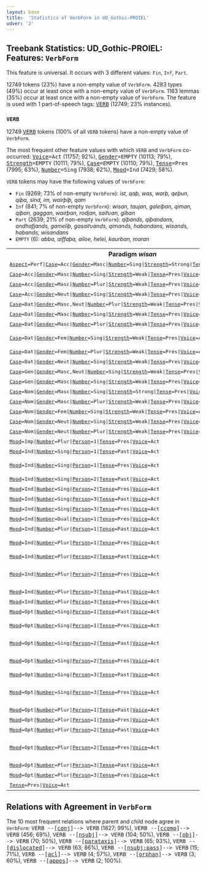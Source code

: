 ```yaml
---
layout: base
title:  'Statistics of VerbForm in UD_Gothic-PROIEL'
udver: '2'
---
```


## Treebank Statistics: UD_Gothic-PROIEL: Features: `VerbForm`

This feature is universal.
It occurs with 3 different values: `Fin`, `Inf`, `Part`.

12749 tokens (23%) have a non-empty value of `VerbForm`.
4283 types (49%) occur at least once with a non-empty value of `VerbForm`.
1163 lemmas (35%) occur at least once with a non-empty value of `VerbForm`.
The feature is used with 1 part-of-speech tags: <tt><a href="got_proiel-pos-VERB.html">VERB</a></tt> (12749; 23% instances).

### `VERB`

12749 <tt><a href="got_proiel-pos-VERB.html">VERB</a></tt> tokens (100% of all `VERB` tokens) have a non-empty value of `VerbForm`.

The most frequent other feature values with which `VERB` and `VerbForm` co-occurred: <tt><a href="got_proiel-feat-Voice.html">Voice</a></tt><tt>=Act</tt> (11757; 92%), <tt><a href="got_proiel-feat-Gender.html">Gender</a></tt><tt>=EMPTY</tt> (10113; 79%), <tt><a href="got_proiel-feat-Strength.html">Strength</a></tt><tt>=EMPTY</tt> (10111; 79%), <tt><a href="got_proiel-feat-Case.html">Case</a></tt><tt>=EMPTY</tt> (10110; 79%), <tt><a href="got_proiel-feat-Tense.html">Tense</a></tt><tt>=Pres</tt> (7995; 63%), <tt><a href="got_proiel-feat-Number.html">Number</a></tt><tt>=Sing</tt> (7938; 62%), <tt><a href="got_proiel-feat-Mood.html">Mood</a></tt><tt>=Ind</tt> (7429; 58%).

`VERB` tokens may have the following values of `VerbForm`:

* `Fin` (9269; 73% of non-empty `VerbForm`): <em>ist, qaþ, was, warþ, qeþun, qiþa, sind, im, wairþiþ, qam</em>
* `Inf` (841; 7% of non-empty `VerbForm`): <em>wisan, taujan, galeiþan, qiman, qiþan, gaggan, wairþan, rodjan, saiƕan, giban</em>
* `Part` (2639; 21% of non-empty `VerbForm`): <em>qiþands, qiþandans, andhafjands, gameliþ, gasaiƕands, qimands, habandans, wisands, habands, wisandans</em>
* `EMPTY` (6): <em>abba, aiffaþa, ailoe, helei, kaurban, maran</em>

<table>
  <tr><th>Paradigm <i>wisan</i></th><th><tt>Fin</tt></th><th><tt>Inf</tt></th><th><tt>Part</tt></th></tr>
  <tr><td><tt><tt><a href="got_proiel-feat-Aspect.html">Aspect</a></tt><tt>=Perf</tt>|<tt><a href="got_proiel-feat-Case.html">Case</a></tt><tt>=Acc</tt>|<tt><a href="got_proiel-feat-Gender.html">Gender</a></tt><tt>=Masc</tt>|<tt><a href="got_proiel-feat-Number.html">Number</a></tt><tt>=Sing</tt>|<tt><a href="got_proiel-feat-Strength.html">Strength</a></tt><tt>=Strong</tt>|<tt><a href="got_proiel-feat-Tense.html">Tense</a></tt><tt>=Past</tt>|<tt><a href="got_proiel-feat-Voice.html">Voice</a></tt><tt>=Pass</tt></tt></td><td></td><td></td><td><em>wisan</em></td></tr>
  <tr><td><tt><tt><a href="got_proiel-feat-Case.html">Case</a></tt><tt>=Acc</tt>|<tt><a href="got_proiel-feat-Gender.html">Gender</a></tt><tt>=Masc</tt>|<tt><a href="got_proiel-feat-Number.html">Number</a></tt><tt>=Sing</tt>|<tt><a href="got_proiel-feat-Strength.html">Strength</a></tt><tt>=Weak</tt>|<tt><a href="got_proiel-feat-Tense.html">Tense</a></tt><tt>=Pres</tt>|<tt><a href="got_proiel-feat-Voice.html">Voice</a></tt><tt>=Act</tt></tt></td><td></td><td></td><td><em>wisandan</em></td></tr>
  <tr><td><tt><tt><a href="got_proiel-feat-Case.html">Case</a></tt><tt>=Acc</tt>|<tt><a href="got_proiel-feat-Gender.html">Gender</a></tt><tt>=Masc</tt>|<tt><a href="got_proiel-feat-Number.html">Number</a></tt><tt>=Plur</tt>|<tt><a href="got_proiel-feat-Strength.html">Strength</a></tt><tt>=Weak</tt>|<tt><a href="got_proiel-feat-Tense.html">Tense</a></tt><tt>=Pres</tt>|<tt><a href="got_proiel-feat-Voice.html">Voice</a></tt><tt>=Act</tt></tt></td><td></td><td></td><td><em>wisandans</em></td></tr>
  <tr><td><tt><tt><a href="got_proiel-feat-Case.html">Case</a></tt><tt>=Acc</tt>|<tt><a href="got_proiel-feat-Gender.html">Gender</a></tt><tt>=Neut</tt>|<tt><a href="got_proiel-feat-Number.html">Number</a></tt><tt>=Sing</tt>|<tt><a href="got_proiel-feat-Strength.html">Strength</a></tt><tt>=Weak</tt>|<tt><a href="got_proiel-feat-Tense.html">Tense</a></tt><tt>=Pres</tt>|<tt><a href="got_proiel-feat-Voice.html">Voice</a></tt><tt>=Act</tt></tt></td><td></td><td></td><td><em>wisando</em></td></tr>
  <tr><td><tt><tt><a href="got_proiel-feat-Case.html">Case</a></tt><tt>=Dat</tt>|<tt><a href="got_proiel-feat-Gender.html">Gender</a></tt><tt>=Masc,Neut</tt>|<tt><a href="got_proiel-feat-Number.html">Number</a></tt><tt>=Plur</tt>|<tt><a href="got_proiel-feat-Strength.html">Strength</a></tt><tt>=Weak</tt>|<tt><a href="got_proiel-feat-Tense.html">Tense</a></tt><tt>=Pres</tt>|<tt><a href="got_proiel-feat-Voice.html">Voice</a></tt><tt>=Act</tt></tt></td><td></td><td></td><td><em>wisandam</em></td></tr>
  <tr><td><tt><tt><a href="got_proiel-feat-Case.html">Case</a></tt><tt>=Dat</tt>|<tt><a href="got_proiel-feat-Gender.html">Gender</a></tt><tt>=Masc</tt>|<tt><a href="got_proiel-feat-Number.html">Number</a></tt><tt>=Sing</tt>|<tt><a href="got_proiel-feat-Strength.html">Strength</a></tt><tt>=Weak</tt>|<tt><a href="got_proiel-feat-Tense.html">Tense</a></tt><tt>=Pres</tt>|<tt><a href="got_proiel-feat-Voice.html">Voice</a></tt><tt>=Act</tt></tt></td><td></td><td></td><td><em>wisandin</em></td></tr>
  <tr><td><tt><tt><a href="got_proiel-feat-Case.html">Case</a></tt><tt>=Dat</tt>|<tt><a href="got_proiel-feat-Gender.html">Gender</a></tt><tt>=Masc</tt>|<tt><a href="got_proiel-feat-Number.html">Number</a></tt><tt>=Plur</tt>|<tt><a href="got_proiel-feat-Strength.html">Strength</a></tt><tt>=Weak</tt>|<tt><a href="got_proiel-feat-Tense.html">Tense</a></tt><tt>=Pres</tt>|<tt><a href="got_proiel-feat-Voice.html">Voice</a></tt><tt>=Act</tt></tt></td><td></td><td></td><td><em>wisandam</em></td></tr>
  <tr><td><tt><tt><a href="got_proiel-feat-Case.html">Case</a></tt><tt>=Dat</tt>|<tt><a href="got_proiel-feat-Gender.html">Gender</a></tt><tt>=Fem</tt>|<tt><a href="got_proiel-feat-Number.html">Number</a></tt><tt>=Sing</tt>|<tt><a href="got_proiel-feat-Strength.html">Strength</a></tt><tt>=Weak</tt>|<tt><a href="got_proiel-feat-Tense.html">Tense</a></tt><tt>=Pres</tt>|<tt><a href="got_proiel-feat-Voice.html">Voice</a></tt><tt>=Act</tt></tt></td><td></td><td></td><td><em>wisandein, wisandin</em></td></tr>
  <tr><td><tt><tt><a href="got_proiel-feat-Case.html">Case</a></tt><tt>=Dat</tt>|<tt><a href="got_proiel-feat-Gender.html">Gender</a></tt><tt>=Fem</tt>|<tt><a href="got_proiel-feat-Number.html">Number</a></tt><tt>=Plur</tt>|<tt><a href="got_proiel-feat-Strength.html">Strength</a></tt><tt>=Weak</tt>|<tt><a href="got_proiel-feat-Tense.html">Tense</a></tt><tt>=Pres</tt>|<tt><a href="got_proiel-feat-Voice.html">Voice</a></tt><tt>=Act</tt></tt></td><td></td><td></td><td><em>wisandeim</em></td></tr>
  <tr><td><tt><tt><a href="got_proiel-feat-Case.html">Case</a></tt><tt>=Dat</tt>|<tt><a href="got_proiel-feat-Gender.html">Gender</a></tt><tt>=Neut</tt>|<tt><a href="got_proiel-feat-Number.html">Number</a></tt><tt>=Sing</tt>|<tt><a href="got_proiel-feat-Strength.html">Strength</a></tt><tt>=Weak</tt>|<tt><a href="got_proiel-feat-Tense.html">Tense</a></tt><tt>=Pres</tt>|<tt><a href="got_proiel-feat-Voice.html">Voice</a></tt><tt>=Act</tt></tt></td><td></td><td></td><td><em>wisandin</em></td></tr>
  <tr><td><tt><tt><a href="got_proiel-feat-Case.html">Case</a></tt><tt>=Gen</tt>|<tt><a href="got_proiel-feat-Gender.html">Gender</a></tt><tt>=Masc,Neut</tt>|<tt><a href="got_proiel-feat-Number.html">Number</a></tt><tt>=Sing</tt>|<tt><a href="got_proiel-feat-Strength.html">Strength</a></tt><tt>=Weak</tt>|<tt><a href="got_proiel-feat-Tense.html">Tense</a></tt><tt>=Pres</tt>|<tt><a href="got_proiel-feat-Voice.html">Voice</a></tt><tt>=Act</tt></tt></td><td></td><td></td><td><em>wisandins</em></td></tr>
  <tr><td><tt><tt><a href="got_proiel-feat-Case.html">Case</a></tt><tt>=Gen</tt>|<tt><a href="got_proiel-feat-Gender.html">Gender</a></tt><tt>=Masc</tt>|<tt><a href="got_proiel-feat-Number.html">Number</a></tt><tt>=Sing</tt>|<tt><a href="got_proiel-feat-Strength.html">Strength</a></tt><tt>=Weak</tt>|<tt><a href="got_proiel-feat-Tense.html">Tense</a></tt><tt>=Pres</tt>|<tt><a href="got_proiel-feat-Voice.html">Voice</a></tt><tt>=Act</tt></tt></td><td></td><td></td><td><em>wisandins</em></td></tr>
  <tr><td><tt><tt><a href="got_proiel-feat-Case.html">Case</a></tt><tt>=Nom</tt>|<tt><a href="got_proiel-feat-Gender.html">Gender</a></tt><tt>=Masc</tt>|<tt><a href="got_proiel-feat-Number.html">Number</a></tt><tt>=Sing</tt>|<tt><a href="got_proiel-feat-Strength.html">Strength</a></tt><tt>=Strong</tt>|<tt><a href="got_proiel-feat-Tense.html">Tense</a></tt><tt>=Pres</tt>|<tt><a href="got_proiel-feat-Voice.html">Voice</a></tt><tt>=Act</tt></tt></td><td></td><td></td><td><em>wisands</em></td></tr>
  <tr><td><tt><tt><a href="got_proiel-feat-Case.html">Case</a></tt><tt>=Nom</tt>|<tt><a href="got_proiel-feat-Gender.html">Gender</a></tt><tt>=Masc</tt>|<tt><a href="got_proiel-feat-Number.html">Number</a></tt><tt>=Plur</tt>|<tt><a href="got_proiel-feat-Strength.html">Strength</a></tt><tt>=Weak</tt>|<tt><a href="got_proiel-feat-Tense.html">Tense</a></tt><tt>=Pres</tt>|<tt><a href="got_proiel-feat-Voice.html">Voice</a></tt><tt>=Act</tt></tt></td><td></td><td></td><td><em>wisandans</em></td></tr>
  <tr><td><tt><tt><a href="got_proiel-feat-Case.html">Case</a></tt><tt>=Nom</tt>|<tt><a href="got_proiel-feat-Gender.html">Gender</a></tt><tt>=Fem</tt>|<tt><a href="got_proiel-feat-Number.html">Number</a></tt><tt>=Sing</tt>|<tt><a href="got_proiel-feat-Strength.html">Strength</a></tt><tt>=Weak</tt>|<tt><a href="got_proiel-feat-Tense.html">Tense</a></tt><tt>=Pres</tt>|<tt><a href="got_proiel-feat-Voice.html">Voice</a></tt><tt>=Act</tt></tt></td><td></td><td></td><td><em>wisandei</em></td></tr>
  <tr><td><tt><tt><a href="got_proiel-feat-Case.html">Case</a></tt><tt>=Nom</tt>|<tt><a href="got_proiel-feat-Gender.html">Gender</a></tt><tt>=Neut</tt>|<tt><a href="got_proiel-feat-Number.html">Number</a></tt><tt>=Sing</tt>|<tt><a href="got_proiel-feat-Strength.html">Strength</a></tt><tt>=Weak</tt>|<tt><a href="got_proiel-feat-Tense.html">Tense</a></tt><tt>=Pres</tt>|<tt><a href="got_proiel-feat-Voice.html">Voice</a></tt><tt>=Act</tt></tt></td><td></td><td></td><td><em>wisando</em></td></tr>
  <tr><td><tt><tt><a href="got_proiel-feat-Case.html">Case</a></tt><tt>=Nom</tt>|<tt><a href="got_proiel-feat-Gender.html">Gender</a></tt><tt>=Neut</tt>|<tt><a href="got_proiel-feat-Number.html">Number</a></tt><tt>=Plur</tt>|<tt><a href="got_proiel-feat-Strength.html">Strength</a></tt><tt>=Weak</tt>|<tt><a href="got_proiel-feat-Tense.html">Tense</a></tt><tt>=Pres</tt>|<tt><a href="got_proiel-feat-Voice.html">Voice</a></tt><tt>=Act</tt></tt></td><td></td><td></td><td><em>wisandona</em></td></tr>
  <tr><td><tt><tt><a href="got_proiel-feat-Mood.html">Mood</a></tt><tt>=Imp</tt>|<tt><a href="got_proiel-feat-Number.html">Number</a></tt><tt>=Plur</tt>|<tt><a href="got_proiel-feat-Person.html">Person</a></tt><tt>=1</tt>|<tt><a href="got_proiel-feat-Tense.html">Tense</a></tt><tt>=Pres</tt>|<tt><a href="got_proiel-feat-Voice.html">Voice</a></tt><tt>=Act</tt></tt></td><td><em>wisam</em></td><td></td><td></td></tr>
  <tr><td><tt><tt><a href="got_proiel-feat-Mood.html">Mood</a></tt><tt>=Ind</tt>|<tt><a href="got_proiel-feat-Number.html">Number</a></tt><tt>=Sing</tt>|<tt><a href="got_proiel-feat-Person.html">Person</a></tt><tt>=1</tt>|<tt><a href="got_proiel-feat-Tense.html">Tense</a></tt><tt>=Past</tt>|<tt><a href="got_proiel-feat-Voice.html">Voice</a></tt><tt>=Act</tt></tt></td><td><em>was</em></td><td></td><td></td></tr>
  <tr><td><tt><tt><a href="got_proiel-feat-Mood.html">Mood</a></tt><tt>=Ind</tt>|<tt><a href="got_proiel-feat-Number.html">Number</a></tt><tt>=Sing</tt>|<tt><a href="got_proiel-feat-Person.html">Person</a></tt><tt>=1</tt>|<tt><a href="got_proiel-feat-Tense.html">Tense</a></tt><tt>=Pres</tt>|<tt><a href="got_proiel-feat-Voice.html">Voice</a></tt><tt>=Act</tt></tt></td><td><em>im, wisa, wis</em></td><td></td><td></td></tr>
  <tr><td><tt><tt><a href="got_proiel-feat-Mood.html">Mood</a></tt><tt>=Ind</tt>|<tt><a href="got_proiel-feat-Number.html">Number</a></tt><tt>=Sing</tt>|<tt><a href="got_proiel-feat-Person.html">Person</a></tt><tt>=2</tt>|<tt><a href="got_proiel-feat-Tense.html">Tense</a></tt><tt>=Past</tt>|<tt><a href="got_proiel-feat-Voice.html">Voice</a></tt><tt>=Act</tt></tt></td><td><em>wast</em></td><td></td><td></td></tr>
  <tr><td><tt><tt><a href="got_proiel-feat-Mood.html">Mood</a></tt><tt>=Ind</tt>|<tt><a href="got_proiel-feat-Number.html">Number</a></tt><tt>=Sing</tt>|<tt><a href="got_proiel-feat-Person.html">Person</a></tt><tt>=2</tt>|<tt><a href="got_proiel-feat-Tense.html">Tense</a></tt><tt>=Pres</tt>|<tt><a href="got_proiel-feat-Voice.html">Voice</a></tt><tt>=Act</tt></tt></td><td><em>is</em></td><td></td><td></td></tr>
  <tr><td><tt><tt><a href="got_proiel-feat-Mood.html">Mood</a></tt><tt>=Ind</tt>|<tt><a href="got_proiel-feat-Number.html">Number</a></tt><tt>=Sing</tt>|<tt><a href="got_proiel-feat-Person.html">Person</a></tt><tt>=3</tt>|<tt><a href="got_proiel-feat-Tense.html">Tense</a></tt><tt>=Past</tt>|<tt><a href="got_proiel-feat-Voice.html">Voice</a></tt><tt>=Act</tt></tt></td><td><em>was</em></td><td></td><td></td></tr>
  <tr><td><tt><tt><a href="got_proiel-feat-Mood.html">Mood</a></tt><tt>=Ind</tt>|<tt><a href="got_proiel-feat-Number.html">Number</a></tt><tt>=Sing</tt>|<tt><a href="got_proiel-feat-Person.html">Person</a></tt><tt>=3</tt>|<tt><a href="got_proiel-feat-Tense.html">Tense</a></tt><tt>=Pres</tt>|<tt><a href="got_proiel-feat-Voice.html">Voice</a></tt><tt>=Act</tt></tt></td><td><em>ist, wisiþ</em></td><td></td><td></td></tr>
  <tr><td><tt><tt><a href="got_proiel-feat-Mood.html">Mood</a></tt><tt>=Ind</tt>|<tt><a href="got_proiel-feat-Number.html">Number</a></tt><tt>=Dual</tt>|<tt><a href="got_proiel-feat-Person.html">Person</a></tt><tt>=1</tt>|<tt><a href="got_proiel-feat-Tense.html">Tense</a></tt><tt>=Pres</tt>|<tt><a href="got_proiel-feat-Voice.html">Voice</a></tt><tt>=Act</tt></tt></td><td><em>siju</em></td><td></td><td></td></tr>
  <tr><td><tt><tt><a href="got_proiel-feat-Mood.html">Mood</a></tt><tt>=Ind</tt>|<tt><a href="got_proiel-feat-Number.html">Number</a></tt><tt>=Plur</tt>|<tt><a href="got_proiel-feat-Person.html">Person</a></tt><tt>=1</tt>|<tt><a href="got_proiel-feat-Tense.html">Tense</a></tt><tt>=Past</tt>|<tt><a href="got_proiel-feat-Voice.html">Voice</a></tt><tt>=Act</tt></tt></td><td><em>wesum</em></td><td></td><td></td></tr>
  <tr><td><tt><tt><a href="got_proiel-feat-Mood.html">Mood</a></tt><tt>=Ind</tt>|<tt><a href="got_proiel-feat-Number.html">Number</a></tt><tt>=Plur</tt>|<tt><a href="got_proiel-feat-Person.html">Person</a></tt><tt>=1</tt>|<tt><a href="got_proiel-feat-Tense.html">Tense</a></tt><tt>=Pres</tt>|<tt><a href="got_proiel-feat-Voice.html">Voice</a></tt><tt>=Act</tt></tt></td><td><em>sijum, sium</em></td><td></td><td></td></tr>
  <tr><td><tt><tt><a href="got_proiel-feat-Mood.html">Mood</a></tt><tt>=Ind</tt>|<tt><a href="got_proiel-feat-Number.html">Number</a></tt><tt>=Plur</tt>|<tt><a href="got_proiel-feat-Person.html">Person</a></tt><tt>=2</tt>|<tt><a href="got_proiel-feat-Tense.html">Tense</a></tt><tt>=Past</tt>|<tt><a href="got_proiel-feat-Voice.html">Voice</a></tt><tt>=Act</tt></tt></td><td><em>wesuþ</em></td><td></td><td></td></tr>
  <tr><td><tt><tt><a href="got_proiel-feat-Mood.html">Mood</a></tt><tt>=Ind</tt>|<tt><a href="got_proiel-feat-Number.html">Number</a></tt><tt>=Plur</tt>|<tt><a href="got_proiel-feat-Person.html">Person</a></tt><tt>=2</tt>|<tt><a href="got_proiel-feat-Tense.html">Tense</a></tt><tt>=Pres</tt>|<tt><a href="got_proiel-feat-Voice.html">Voice</a></tt><tt>=Act</tt></tt></td><td><em>sijuþ, siuþ, siud</em></td><td></td><td></td></tr>
  <tr><td><tt><tt><a href="got_proiel-feat-Mood.html">Mood</a></tt><tt>=Ind</tt>|<tt><a href="got_proiel-feat-Number.html">Number</a></tt><tt>=Plur</tt>|<tt><a href="got_proiel-feat-Person.html">Person</a></tt><tt>=3</tt>|<tt><a href="got_proiel-feat-Tense.html">Tense</a></tt><tt>=Past</tt>|<tt><a href="got_proiel-feat-Voice.html">Voice</a></tt><tt>=Act</tt></tt></td><td><em>wesun</em></td><td></td><td></td></tr>
  <tr><td><tt><tt><a href="got_proiel-feat-Mood.html">Mood</a></tt><tt>=Ind</tt>|<tt><a href="got_proiel-feat-Number.html">Number</a></tt><tt>=Plur</tt>|<tt><a href="got_proiel-feat-Person.html">Person</a></tt><tt>=3</tt>|<tt><a href="got_proiel-feat-Tense.html">Tense</a></tt><tt>=Pres</tt>|<tt><a href="got_proiel-feat-Voice.html">Voice</a></tt><tt>=Act</tt></tt></td><td><em>sind</em></td><td></td><td></td></tr>
  <tr><td><tt><tt><a href="got_proiel-feat-Mood.html">Mood</a></tt><tt>=Opt</tt>|<tt><a href="got_proiel-feat-Number.html">Number</a></tt><tt>=Sing</tt>|<tt><a href="got_proiel-feat-Person.html">Person</a></tt><tt>=1</tt>|<tt><a href="got_proiel-feat-Tense.html">Tense</a></tt><tt>=Past</tt>|<tt><a href="got_proiel-feat-Voice.html">Voice</a></tt><tt>=Act</tt></tt></td><td><em>wesjau</em></td><td></td><td></td></tr>
  <tr><td><tt><tt><a href="got_proiel-feat-Mood.html">Mood</a></tt><tt>=Opt</tt>|<tt><a href="got_proiel-feat-Number.html">Number</a></tt><tt>=Sing</tt>|<tt><a href="got_proiel-feat-Person.html">Person</a></tt><tt>=1</tt>|<tt><a href="got_proiel-feat-Tense.html">Tense</a></tt><tt>=Pres</tt>|<tt><a href="got_proiel-feat-Voice.html">Voice</a></tt><tt>=Act</tt></tt></td><td><em>sijau, siau</em></td><td></td><td></td></tr>
  <tr><td><tt><tt><a href="got_proiel-feat-Mood.html">Mood</a></tt><tt>=Opt</tt>|<tt><a href="got_proiel-feat-Number.html">Number</a></tt><tt>=Sing</tt>|<tt><a href="got_proiel-feat-Person.html">Person</a></tt><tt>=2</tt>|<tt><a href="got_proiel-feat-Tense.html">Tense</a></tt><tt>=Past</tt>|<tt><a href="got_proiel-feat-Voice.html">Voice</a></tt><tt>=Act</tt></tt></td><td><em>weiseis, weseis</em></td><td></td><td></td></tr>
  <tr><td><tt><tt><a href="got_proiel-feat-Mood.html">Mood</a></tt><tt>=Opt</tt>|<tt><a href="got_proiel-feat-Number.html">Number</a></tt><tt>=Sing</tt>|<tt><a href="got_proiel-feat-Person.html">Person</a></tt><tt>=2</tt>|<tt><a href="got_proiel-feat-Tense.html">Tense</a></tt><tt>=Pres</tt>|<tt><a href="got_proiel-feat-Voice.html">Voice</a></tt><tt>=Act</tt></tt></td><td><em>sijais, siais</em></td><td></td><td></td></tr>
  <tr><td><tt><tt><a href="got_proiel-feat-Mood.html">Mood</a></tt><tt>=Opt</tt>|<tt><a href="got_proiel-feat-Number.html">Number</a></tt><tt>=Sing</tt>|<tt><a href="got_proiel-feat-Person.html">Person</a></tt><tt>=3</tt>|<tt><a href="got_proiel-feat-Tense.html">Tense</a></tt><tt>=Past</tt>|<tt><a href="got_proiel-feat-Voice.html">Voice</a></tt><tt>=Act</tt></tt></td><td><em>wesi</em></td><td></td><td></td></tr>
  <tr><td><tt><tt><a href="got_proiel-feat-Mood.html">Mood</a></tt><tt>=Opt</tt>|<tt><a href="got_proiel-feat-Number.html">Number</a></tt><tt>=Sing</tt>|<tt><a href="got_proiel-feat-Person.html">Person</a></tt><tt>=3</tt>|<tt><a href="got_proiel-feat-Tense.html">Tense</a></tt><tt>=Pres</tt>|<tt><a href="got_proiel-feat-Voice.html">Voice</a></tt><tt>=Act</tt></tt></td><td><em>sijai, siai, wisai</em></td><td></td><td></td></tr>
  <tr><td><tt><tt><a href="got_proiel-feat-Mood.html">Mood</a></tt><tt>=Opt</tt>|<tt><a href="got_proiel-feat-Number.html">Number</a></tt><tt>=Plur</tt>|<tt><a href="got_proiel-feat-Person.html">Person</a></tt><tt>=1</tt>|<tt><a href="got_proiel-feat-Tense.html">Tense</a></tt><tt>=Past</tt>|<tt><a href="got_proiel-feat-Voice.html">Voice</a></tt><tt>=Act</tt></tt></td><td><em>weseima</em></td><td></td><td></td></tr>
  <tr><td><tt><tt><a href="got_proiel-feat-Mood.html">Mood</a></tt><tt>=Opt</tt>|<tt><a href="got_proiel-feat-Number.html">Number</a></tt><tt>=Plur</tt>|<tt><a href="got_proiel-feat-Person.html">Person</a></tt><tt>=1</tt>|<tt><a href="got_proiel-feat-Tense.html">Tense</a></tt><tt>=Pres</tt>|<tt><a href="got_proiel-feat-Voice.html">Voice</a></tt><tt>=Act</tt></tt></td><td><em>sijaima</em></td><td></td><td></td></tr>
  <tr><td><tt><tt><a href="got_proiel-feat-Mood.html">Mood</a></tt><tt>=Opt</tt>|<tt><a href="got_proiel-feat-Number.html">Number</a></tt><tt>=Plur</tt>|<tt><a href="got_proiel-feat-Person.html">Person</a></tt><tt>=2</tt>|<tt><a href="got_proiel-feat-Tense.html">Tense</a></tt><tt>=Past</tt>|<tt><a href="got_proiel-feat-Voice.html">Voice</a></tt><tt>=Act</tt></tt></td><td><em>weseiþ</em></td><td></td><td></td></tr>
  <tr><td><tt><tt><a href="got_proiel-feat-Mood.html">Mood</a></tt><tt>=Opt</tt>|<tt><a href="got_proiel-feat-Number.html">Number</a></tt><tt>=Plur</tt>|<tt><a href="got_proiel-feat-Person.html">Person</a></tt><tt>=2</tt>|<tt><a href="got_proiel-feat-Tense.html">Tense</a></tt><tt>=Pres</tt>|<tt><a href="got_proiel-feat-Voice.html">Voice</a></tt><tt>=Act</tt></tt></td><td><em>sijaiþ, wisaiþ, sijaid</em></td><td></td><td></td></tr>
  <tr><td><tt><tt><a href="got_proiel-feat-Mood.html">Mood</a></tt><tt>=Opt</tt>|<tt><a href="got_proiel-feat-Number.html">Number</a></tt><tt>=Plur</tt>|<tt><a href="got_proiel-feat-Person.html">Person</a></tt><tt>=3</tt>|<tt><a href="got_proiel-feat-Tense.html">Tense</a></tt><tt>=Past</tt>|<tt><a href="got_proiel-feat-Voice.html">Voice</a></tt><tt>=Act</tt></tt></td><td><em>weseina</em></td><td></td><td></td></tr>
  <tr><td><tt><tt><a href="got_proiel-feat-Mood.html">Mood</a></tt><tt>=Opt</tt>|<tt><a href="got_proiel-feat-Number.html">Number</a></tt><tt>=Plur</tt>|<tt><a href="got_proiel-feat-Person.html">Person</a></tt><tt>=3</tt>|<tt><a href="got_proiel-feat-Tense.html">Tense</a></tt><tt>=Pres</tt>|<tt><a href="got_proiel-feat-Voice.html">Voice</a></tt><tt>=Act</tt></tt></td><td><em>sijaina</em></td><td></td><td></td></tr>
  <tr><td><tt><tt><a href="got_proiel-feat-Tense.html">Tense</a></tt><tt>=Pres</tt>|<tt><a href="got_proiel-feat-Voice.html">Voice</a></tt><tt>=Act</tt></tt></td><td></td><td><em>wisan</em></td><td></td></tr>
</table>

## Relations with Agreement in `VerbForm`

The 10 most frequent relations where parent and child node agree in `VerbForm`:
<tt>VERB --[<tt><a href="got_proiel-dep-conj.html">conj</a></tt>]--> VERB</tt> (1827; 99%),
<tt>VERB --[<tt><a href="got_proiel-dep-ccomp.html">ccomp</a></tt>]--> VERB</tt> (456; 69%),
<tt>VERB --[<tt><a href="got_proiel-dep-nsubj.html">nsubj</a></tt>]--> VERB</tt> (104; 50%),
<tt>VERB --[<tt><a href="got_proiel-dep-obj.html">obj</a></tt>]--> VERB</tt> (70; 50%),
<tt>VERB --[<tt><a href="got_proiel-dep-parataxis.html">parataxis</a></tt>]--> VERB</tt> (65; 93%),
<tt>VERB --[<tt><a href="got_proiel-dep-dislocated.html">dislocated</a></tt>]--> VERB</tt> (63; 86%),
<tt>VERB --[<tt><a href="got_proiel-dep-nsubj-pass.html">nsubj:pass</a></tt>]--> VERB</tt> (15; 71%),
<tt>VERB --[<tt><a href="got_proiel-dep-acl.html">acl</a></tt>]--> VERB</tt> (4; 57%),
<tt>VERB --[<tt><a href="got_proiel-dep-orphan.html">orphan</a></tt>]--> VERB</tt> (3; 60%),
<tt>VERB --[<tt><a href="got_proiel-dep-appos.html">appos</a></tt>]--> VERB</tt> (2; 100%).

